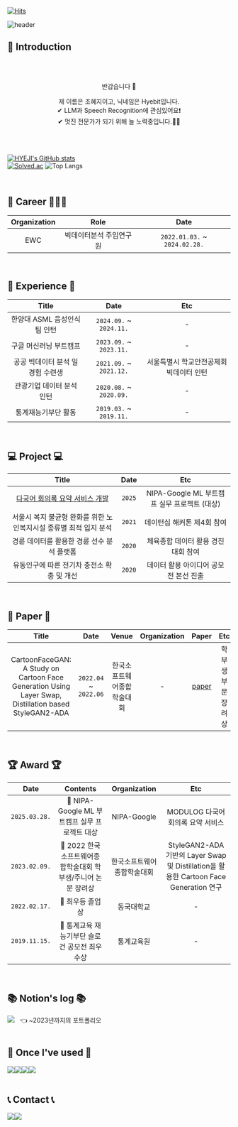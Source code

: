 [![Hits](https://hits.seeyoufarm.com/api/count/incr/badge.svg?url=https%3A%2F%2Fgithub.com%2FHyeji-Jo&count_bg=%23F08080&title_bg=%23555555&icon=&icon_color=%23E7E7E7&title=Github&edge_flat=false)](https://hits.seeyoufarm.com)

![header](https://capsule-render.vercel.app/api?type=waving&color=timeGradient&text=Welcome%20to%20Hyebit's%20GitHub%20🌿%20&desc=Hye%20Ji%20Jo&&fontSize=35&fontAlignY=40&height=250)<br>



<div align="center">
  <p align="center">
    
  <div align=left>
    <h2>🤗  Introduction</h2></div>
    <br>
    <br>
    <div align="center">
    <p>반갑습니다 👋 </p>
    <span> 제 이름은 조혜지이고, 닉네임은 Hyebit입니다.</span>
    <br>
    <span>✔ LLM과 Speech Recognition에 관심있어요❗</span>
    <br>
    <span>✔ 멋진 전문가가 되기 위해 늘 노력중입니다.🏃‍♀️</span>
    <br>
 
  </div><br><br><br>



<div align="left">
   
<!-- [![HYEJI's languages](https://github-readme-stats.vercel.app/api/top-langs/?username=Hyeji-Jo&layout=compact&theme=nord&hide_border=true&langs_count=10)](https://github.com/Hyeji-Jo/github-readme-stats) -->
[![HYEJI's GitHub stats](https://github-readme-stats.vercel.app/api?username=Hyeji-Jo&theme=solarized-light&hide_border=true&count_private=true)](https://github.com/jiholee0/github-readme-stats)   
[![Solved.ac](http://mazassumnida.wtf/api/v2/generate_badge?boj=johj4112)](https://solved.ac/johj4112) ![Top Langs](https://github-readme-stats.vercel.app/api/top-langs/?username=Hyeji-Jo)


<!--  <a href="https://github.com/Hyeji-Jo">
    <img align="center" src="https://github-readme-activity-graph.cyclic.app/graph?username=Hyeji-Jo&theme=light&height=400&width=400&bg_color=white&title_color=2f80ed&color=2f80ed&line=2f80ed&point=1074b8&custom_title=jiholee0's%20Contribution%20Graph&area=true&hide_border=true&font_color=2f80ed&font_weight=bold" />
  </a> -->
 
<br>

## 🔎  Career  👩🏻‍💻
| Organization | Role 	| Date |
|:-----:	|:----------:	|:-----------:|
| EWC | 빅데이터분석 주임연구원 | `2022.01.03.` ~ `2024.02.28.` |


<br>

  
## 💪  Experience  💪
| Title | Date  | Etc |
|:-----:	|:----------:	|:-------:|
| 한양대 ASML 음성인식팀 인턴 | `2024.09.` ~ `2024.11.` | - |
| 구글 머신러닝 부트캠프 | `2023.09.` ~ `2023.11.` | - |
| 공공 빅데이터 분석 일 경험 수련생 | `2021.09.` ~ `2021.12.` | 서울특별시 학교안전공제회 빅데이터 인턴 |
| 관광기업 데이터 분석 인턴 | `2020.08.` ~ `2020.09.` | - |
| 통계재능기부단 활동 | `2019.03.` ~ `2019.11.` | - |

<br>

  
## 💻  Project  💻
| Title | Date  | Etc |
|:-----:	|:----------:	|:-------:|
| [다국어 회의록 요약 서비스 개발](https://github.com/Hyeji-Jo/ModuLog) | `2025` | NIPA-Google ML 부트캠프 실무 프로젝트 (대상) |
| 서울시 복지 불균형 완화를 위한 노인복지시설 종류별 최적 입지 분석 | `2021` | 데이턴십 해커톤 제4회 참여 |
| 경륜 데이터를 활용한 경륜 선수 분석 플랫폼 | `2020` | 체육종합 데이터 활용 경진대회 참여 |
| 유동인구에 따른 전기차 충전소 확충 및 개선 | `2020` | 데이터 활용 아이디어 공모전 본선 진출 |



<br>  


## 📝  Paper  📝
| Title |  Date  |  Venue  | Organization | Paper | Etc |
|:-----:|:----------:|:----------:|:-------:|:-------:|:-------:|
| CartoonFaceGAN: A Study on Cartoon Face Generation Using Layer Swap, Distillation based StyleGAN2-ADA | `2022.04` ~ `2022.06` | 한국소프트웨어종합학술대회 |  -  | [paper](https://c11.kr/19ef4) | 학부생 부문 장려상 |



<br>

  
## 🏆  Award  🏆
| Date | Contents 	| Organization | Etc |
|:-----:	|:----------:	|:-----------:|:-------:|
| `2025.03.28.` | 🏅 NIPA-Google ML 부트캠프 실무 프로젝트 대상 | NIPA-Google | MODULOG 다국어 회의록 요약 서비스 |
| `2023.02.09.` | 🥉 2022 한국소프트웨어종합학술대회 학부생/주니어 논문 장려상 | 한국소프트웨어종합학술대회 | StyleGAN2-ADA 기반의 Layer Swap 및 Distillation을 활용한 Cartoon Face Generation 연구 |
| `2022.02.17.` | 🏅 최우등 졸업상 | 동국대학교 | - |
| `2019.11.15.` | 🥉 통계교육 재능기부단 슬로건 공모전 최우수상 | 통계교육원 | - |

<br>


## 📚  Notion's log  📚
 <a href="https://www.notion.so/hyebitstory/9ae0999172b94f54958f998d5a72540d?pvs=4" target="_blank">
   <img src="https://img.shields.io/badge/Notion-000000?style=for-the-badge&logo=notion&logoColor=white"/></a>  &nbsp; 👈 ~2023년까지의 포트폴리오<br>  
   

<br>


## 🔨  Once I've used  🔨
<div style="display:flex; flex-direction:row;">
    <img src="https://img.shields.io/badge/oracle-F80000?style=for-the-badge&logo=oracle&logoColor=white"> 
    <img src="https://img.shields.io/badge/mysql-4479A1?style=for-the-badge&logo=mysql&logoColor=white"> 
    <img src="https://img.shields.io/badge/linux-FCC624?style=for-the-badge&logo=linux&logoColor=black"> 
    <img src="https://img.shields.io/badge/python-3776AB?style=for-the-badge&logo=python&logoColor=white"> 
    <br>
</div><br>


## 📞  Contact  📞
<div style="display:flex; flex-direction:row;">
    <a href="https://www.instagram.com/hye._.bit?igsh=eTh5MGVxY25qNTNz&utm_source=qr">
        <img src="https://img.shields.io/badge/Instagram-E4405F?style=for-the-badge&logo=Instagram&logoColor=white"> 
    </a>
    <a href="mailto:johj50@gmail.com">
        <img src="https://img.shields.io/badge/Gmail-EA4335?style=for-the-badge&logo=gmail&logoColor=white"> 
    </a>
</div><br>
